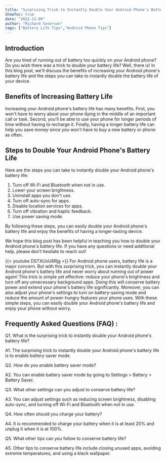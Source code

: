 ```yaml
---
title: "Surprising Trick to Instantly Double Your Android Phone's Battery Life!"
ShowToc: true 
date: "2022-12-09"
author: "Richard Severson" 
tags: ["Battery Life Tips","Android Phone Tips"]
---
```

## Introduction

Are you tired of running out of battery too quickly on your Android phone? Do you wish there was a trick to double your battery life? Well, there is! In this blog post, we'll discuss the benefits of increasing your Android phone's battery life and the steps you can take to instantly double the battery life of your device. 

## Benefits of Increasing Battery Life

Increasing your Android phone's battery life has many benefits. First, you won't have to worry about your phone dying in the middle of an important call or task. Second, you'll be able to use your phone for longer periods of time without having to recharge it. Finally, having a longer battery life can help you save money since you won't have to buy a new battery or phone as often. 

## Steps to Double Your Android Phone's Battery Life

Here are the steps you can take to instantly double your Android phone's battery life: 

1. Turn off Wi-Fi and Bluetooth when not in use. 
2. Lower your screen brightness. 
3. Uninstall apps you don't use. 
4. Turn off auto-sync for apps. 
5. Disable location services for apps. 
6. Turn off vibration and haptic feedback. 
7. Use power saving mode. 

By following these steps, you can easily double your Android phone's battery life and enjoy the benefits of having a longer-lasting device. 

We hope this blog post has been helpful in teaching you how to double your Android phone's battery life. If you have any questions or need additional help, please don't hesitate to reach out!

{{< youtube DSTXUoU6Rjg >}} 
For Android phone users, battery life is a major concern. But with this surprising trick, you can instantly double your Android phone's battery life and never worry about running out of power again! This trick is simple yet effective: reduce your phone's brightness and turn off any unnecessary background apps. Doing this will conserve battery power and extend your phone's battery life significantly. Moreover, you can also adjust your phone's settings to turn on battery-saving mode and reduce the amount of power-hungry features your phone uses. With these simple steps, you can easily double your Android phone's battery life and enjoy your phone without worry.

## Frequently Asked Questions (FAQ) :
Q1. What is the surprising trick to instantly double your Android phone's battery life?

A1. The surprising trick to instantly double your Android phone's battery life is to enable battery saver mode.

Q2. How do you enable battery saver mode?

A2. You can enable battery saver mode by going to Settings > Battery > Battery Saver.

Q3. What other settings can you adjust to conserve battery life?

A3. You can adjust settings such as reducing screen brightness, disabling auto-sync, and turning off Wi-Fi and Bluetooth when not in use.

Q4. How often should you charge your battery?

A4. It is recommended to charge your battery when it is at least 20% and unplug it when it is at 100%.

Q5. What other tips can you follow to conserve battery life?

A5. Other tips to conserve battery life include closing unused apps, avoiding extreme temperatures, and using a black wallpaper.


